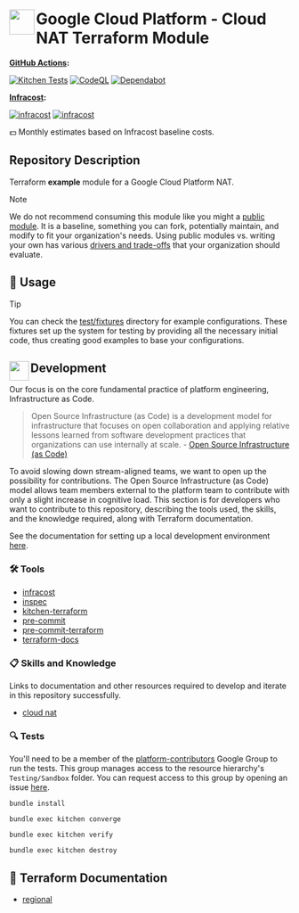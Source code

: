 # <img align="left" width="45" height="45" src="https://github.com/osinfra-io/terraform-google-cloud-nat/assets/1610100/20f4f75e-bf62-46e5-8f35-0ba3a9482b39"> Google Cloud Platform - Cloud NAT Terraform Module

**[GitHub Actions](https://github.com/osinfra-io/terraform-google-cloud-nat/actions):**

[![Kitchen Tests](https://github.com/osinfra-io/terraform-google-cloud-nat/actions/workflows/kitchen.yml/badge.svg)](https://github.com/osinfra-io/terraform-google-cloud-nat/actions/workflows/kitchen.yml) [![CodeQL](https://github.com/osinfra-io/terraform-google-cloud-nat/actions/workflows/github-code-scanning/codeql/badge.svg)](https://github.com/osinfra-io/terraform-google-cloud-nat/actions/workflows/github-code-scanning/codeql) [![Dependabot](https://github.com/osinfra-io/terraform-google-cloud-nat/actions/workflows/dependabot.yml/badge.svg)](https://github.com/osinfra-io/terraform-google-cloud-nat/actions/workflows/dependabot.yml)

**[Infracost](https://www.infracost.io):**

[![infracost](https://img.shields.io/endpoint?label=default_cloud_nat&url=https://dashboard.api.infracost.io/shields/json/cbeecfe3-576f-4553-984c-e451a575ee47/repos/b2687edb-3eb9-4f6b-99b3-545ec27bab4d/branch/ef3d37cf-2b03-430b-a51d-e06be6e98921/default_cloud_nat)](https://dashboard.infracost.io/org/osinfra-io/repos/b2687edb-3eb9-4f6b-99b3-545ec27bab4d?tab=settings) [![infracost](https://img.shields.io/endpoint?label=list_of_subnets_cloud_nat&url=https://dashboard.api.infracost.io/shields/json/cbeecfe3-576f-4553-984c-e451a575ee47/repos/b2687edb-3eb9-4f6b-99b3-545ec27bab4d/branch/ef3d37cf-2b03-430b-a51d-e06be6e98921/list_of_subnets_cloud_nat)](https://dashboard.infracost.io/org/osinfra-io/repos/b2687edb-3eb9-4f6b-99b3-545ec27bab4d?tab=settings)

💵 Monthly estimates based on Infracost baseline costs.

## Repository Description

Terraform **example** module for a Google Cloud Platform NAT.

> [!NOTE]
> We do not recommend consuming this module like you might a [public module](https://registry.terraform.io/browse/modules). It is a baseline, something you can fork, potentially maintain, and modify to fit your organization's needs. Using public modules vs. writing your own has various [drivers and trade-offs](https://docs.osinfra.io/fundamentals/architecture-decision-records/adr-0003) that your organization should evaluate.

## 🔩 Usage

> [!TIP]
> You can check the [test/fixtures](test/fixtures/) directory for example configurations. These fixtures set up the system for testing by providing all the necessary initial code, thus creating good examples to base your configurations.

## <img align="left" width="35" height="35" src="https://github.com/osinfra-io/github-organization-management/assets/1610100/39d6ae3b-ccc2-42db-92f1-276a5bc54e65"> Development

Our focus is on the core fundamental practice of platform engineering, Infrastructure as Code.

>Open Source Infrastructure (as Code) is a development model for infrastructure that focuses on open collaboration and applying relative lessons learned from software development practices that organizations can use internally at scale. - [Open Source Infrastructure (as Code)](https://www.osinfra.io)

To avoid slowing down stream-aligned teams, we want to open up the possibility for contributions. The Open Source Infrastructure (as Code) model allows team members external to the platform team to contribute with only a slight increase in cognitive load. This section is for developers who want to contribute to this repository, describing the tools used, the skills, and the knowledge required, along with Terraform documentation.

See the documentation for setting up a local development environment [here](https://docs.osinfra.io/fundamentals/development-setup).

### 🛠️ Tools

- [infracost](https://github.com/infracost/infracost)
- [inspec](https://github.com/inspec/inspec)
- [kitchen-terraform](https://github.com/newcontext-oss/kitchen-terraform)
- [pre-commit](https://github.com/pre-commit/pre-commit)
- [pre-commit-terraform](https://github.com/antonbabenko/pre-commit-terraform)
- [terraform-docs](https://github.com/terraform-docs/terraform-docs)

### 📋 Skills and Knowledge

Links to documentation and other resources required to develop and iterate in this repository successfully.

- [cloud nat](https://cloud.google.com/nat/docs/overview)

### 🔍 Tests

You'll need to be a member of the [platform-contributors](https://groups.google.com/a/osinfra.io/g/platform-contributors) Google Group to run the tests. This group manages access to the resource hierarchy's `Testing/Sandbox` folder. You can request access to this group by opening an issue [here](https://github.com/osinfra-io/google-cloud-hierarchy/issues/new?assignees=&labels=enhancement&projects=&template=add-update-identity-group.yml&title=Add+or+update+identity+group).

```none
bundle install
```

```none
bundle exec kitchen converge
```

```none
bundle exec kitchen verify
```

```none
bundle exec kitchen destroy
```

## 📓 Terraform Documentation

- [regional](regional/README.md)
